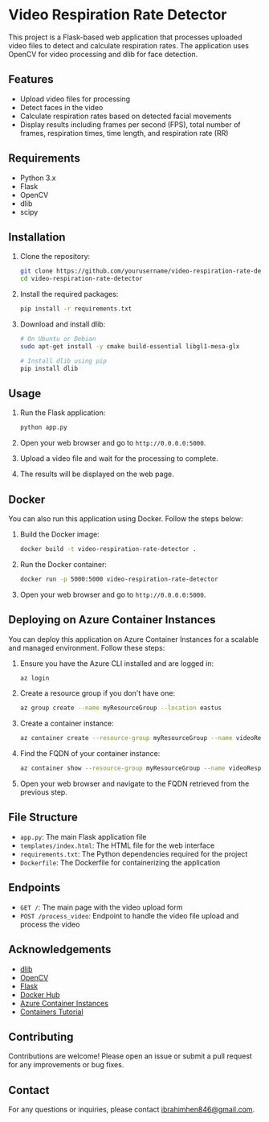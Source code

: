 # Video Respiration Rate Detector

This project is a Flask-based web application that processes uploaded video files to detect and calculate respiration rates. The application uses OpenCV for video processing and dlib for face detection.

## Features

- Upload video files for processing
- Detect faces in the video
- Calculate respiration rates based on detected facial movements
- Display results including frames per second (FPS), total number of frames, respiration times, time length, and respiration rate (RR)

## Requirements

- Python 3.x
- Flask
- OpenCV
- dlib
- scipy

## Installation

1. Clone the repository:

    ```bash
    git clone https://github.com/yourusername/video-respiration-rate-detector.git
    cd video-respiration-rate-detector
    ```

2. Install the required packages:

    ```bash
    pip install -r requirements.txt
    ```

3. Download and install dlib:

    ```bash
    # On Ubuntu or Debian
    sudo apt-get install -y cmake build-essential libgl1-mesa-glx

    # Install dlib using pip
    pip install dlib
    ```

## Usage

1. Run the Flask application:

    ```bash
    python app.py
    ```

2. Open your web browser and go to `http://0.0.0.0:5000`.

3. Upload a video file and wait for the processing to complete.

4. The results will be displayed on the web page.

## Docker

You can also run this application using Docker. Follow the steps below:

1. Build the Docker image:

    ```bash
    docker build -t video-respiration-rate-detector .
    ```

2. Run the Docker container:

    ```bash
    docker run -p 5000:5000 video-respiration-rate-detector
    ```

3. Open your web browser and go to `http://0.0.0.0:5000`.

## Deploying on Azure Container Instances

You can deploy this application on Azure Container Instances for a scalable and managed environment. Follow these steps:

1. Ensure you have the Azure CLI installed and are logged in:

    ```bash
    az login
    ```

2. Create a resource group if you don't have one:

    ```bash
    az group create --name myResourceGroup --location eastus
    ```

3. Create a container instance:

    ```bash
    az container create --resource-group myResourceGroup --name videoRespirationRate --image yourdockerhubusername/video-respiration-rate-detector:latest --ports 5000 --dns-name-label video-respiration-rate --environment-variables 'FLASK_ENV'='production'
    ```

4. Find the FQDN of your container instance:

    ```bash
    az container show --resource-group myResourceGroup --name videoRespirationRate --query ipAddress.fqdn
    ```

5. Open your web browser and navigate to the FQDN retrieved from the previous step.

## File Structure

- `app.py`: The main Flask application file
- `templates/index.html`: The HTML file for the web interface
- `requirements.txt`: The Python dependencies required for the project
- `Dockerfile`: The Dockerfile for containerizing the application

## Endpoints

- `GET /`: The main page with the video upload form
- `POST /process_video`: Endpoint to handle the video file upload and process the video


## Acknowledgements

- [dlib](http://dlib.net/)
- [OpenCV](https://opencv.org/)
- [Flask](https://flask.palletsprojects.com/)
- [Docker Hub](https://hub.docker.com/)
- [Azure Container Instances](https://learn.microsoft.com/en-us/azure/container-instances/)
- [Containers Tutorial](https://youtu.be/52QUdJIGdLQ?si=9e9BsYJURBmJnTeZ)

## Contributing

Contributions are welcome! Please open an issue or submit a pull request for any improvements or bug fixes.

## Contact

For any questions or inquiries, please contact [ibrahimhen846@gmail.com](mailto:ibrahimhen846@gmail.com).
